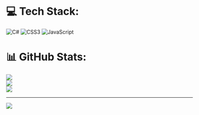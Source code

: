 
# 💻 Tech Stack:
![C#](https://img.shields.io/badge/c%23-%23239120.svg?style=for-the-badge&logo=csharp&logoColor=white) ![CSS3](https://img.shields.io/badge/css3-%231572B6.svg?style=for-the-badge&logo=css3&logoColor=white) ![JavaScript](https://img.shields.io/badge/javascript-%23323330.svg?style=for-the-badge&logo=javascript&logoColor=%23F7DF1E)
# 📊 GitHub Stats:
![](https://github-readme-stats.vercel.app/api?username=mattacodes0&theme=synthwave&hide_border=true&include_all_commits=false&count_private=false)<br/>
![](https://nirzak-streak-stats.vercel.app/?user=mattacodes0&theme=synthwave&hide_border=true)<br/>
![](https://github-readme-stats.vercel.app/api/top-langs/?username=mattacodes0&theme=synthwave&hide_border=true&include_all_commits=false&count_private=false&layout=compact)

---
[![](https://visitcount.itsvg.in/api?id=mattacodes0&icon=0&color=0)](https://visitcount.itsvg.in)

<!-- Proudly created with GPRM ( https://gprm.itsvg.in ) -->
